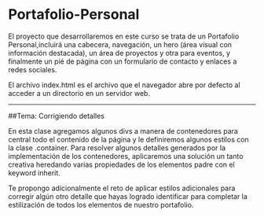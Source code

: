 # Portafolio-Personal

El proyecto que desarrollaremos en este curso se trata de un Portafolio Personal,incluirá una cabecera, navegación,
un hero (área visual con información destacada), un área de proyectos y otra para eventos, y finalmente un pié de página con un
formulario de contacto y enlaces a redes sociales.

El archivo index.html es el archivo que el navegador abre por defecto al acceder a un directorio en un servidor web.

-------------------------------------------------------------------

##Tema: Corrigiendo detalles

En esta clase agregamos algunos divs a manera de contenedores para central todo el contenido de la página y le definiremos algunos estilos con la clase .container. Para resolver algunos detalles generados por la implementación de los contenedores, aplicaremos una solución un tanto creativa heredando varias propiedades de los elementos padre con el keyword inherit.

Te propongo adicionalmente el reto de aplicar estilos adicionales para corregir algún otro detalle que hayas logrado identificar para completar la estilización de todos los elementos de nuestro portafolio.
